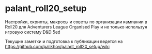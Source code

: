 # palant_roll20_setup
Настройки, скрипты, макросы и советы по организации кампании в Roll20 для Adventurers League Organised Play и не только используя игровую систему D&amp;D 5ed 

Текущие заметки и подготовка к публикации ведется на https://github.com/palikhov/palant_roll20_setup/wiki
